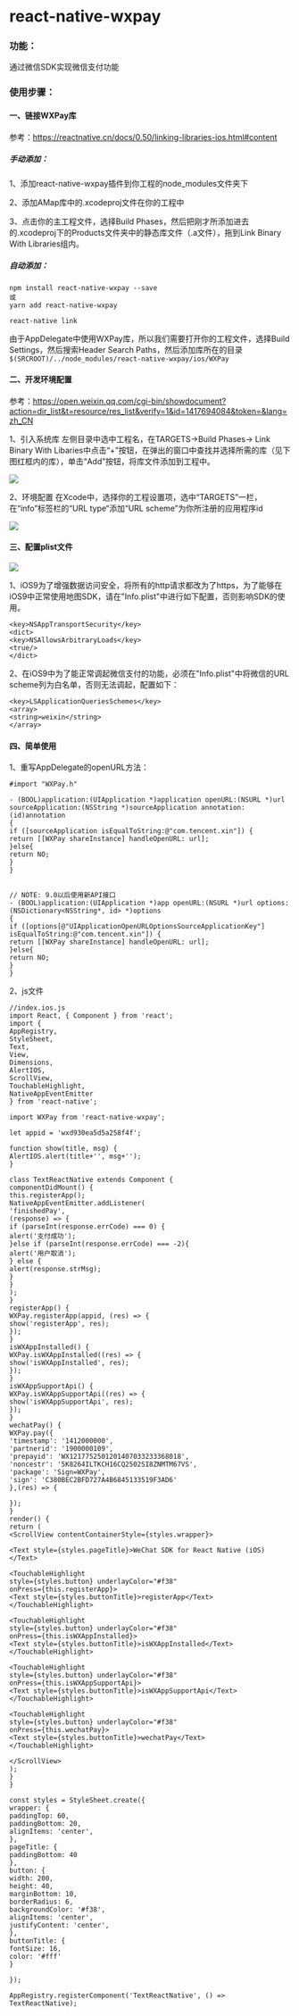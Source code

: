 # react-native-wxpay

### 功能：
通过微信SDK实现微信支付功能

### 使用步骤：

#### 一、链接WXPay库

参考：https://reactnative.cn/docs/0.50/linking-libraries-ios.html#content

##### 手动添加：
1、添加react-native-wxpay插件到你工程的node_modules文件夹下

2、添加AMap库中的.xcodeproj文件在你的工程中

3、点击你的主工程文件，选择Build Phases，然后把刚才所添加进去的.xcodeproj下的Products文件夹中的静态库文件（.a文件），拖到Link Binary With Libraries组内。

##### 自动添加：
```
npm install react-native-wxpay --save
或
yarn add react-native-wxpay

react-native link
```

由于AppDelegate中使用WXPay库，所以我们需要打开你的工程文件，选择Build Settings，然后搜索Header Search Paths，然后添加库所在的目录 `$(SRCROOT)/../node_modules/react-native-wxpay/ios/WXPay`


#### 二、开发环境配置

参考：https://open.weixin.qq.com/cgi-bin/showdocument?action=dir_list&t=resource/res_list&verify=1&id=1417694084&token=&lang=zh_CN

1、引入系统库
左侧目录中选中工程名，在TARGETS->Build Phases-> Link Binary With Libaries中点击“+”按钮，在弹出的窗口中查找并选择所需的库（见下图红框内的库），单击“Add”按钮，将库文件添加到工程中。

![](http://upload-images.jianshu.io/upload_images/2093433-19d43eb8324a359b.png?imageMogr2/auto-orient/strip%7CimageView2/2/w/1240)

2、环境配置
在Xcode中，选择你的工程设置项，选中“TARGETS”一栏，在“info”标签栏的“URL type“添加“URL scheme”为你所注册的应用程序id

![](http://upload-images.jianshu.io/upload_images/2093433-3693b1bff95bf928.png?imageMogr2/auto-orient/strip%7CimageView2/2/w/1240)

#### 三、配置plist文件

![](http://upload-images.jianshu.io/upload_images/2093433-68018905c5bf8acf.png?imageMogr2/auto-orient/strip%7CimageView2/2/w/1240)

1、iOS9为了增强数据访问安全，将所有的http请求都改为了https，为了能够在iOS9中正常使用地图SDK，请在"Info.plist"中进行如下配置，否则影响SDK的使用。
```
<key>NSAppTransportSecurity</key>
<dict>
<key>NSAllowsArbitraryLoads</key>
<true/>
</dict>

```
2、在iOS9中为了能正常调起微信支付的功能，必须在"Info.plist"中将微信的URL scheme列为白名单，否则无法调起，配置如下：
```
<key>LSApplicationQueriesSchemes</key>
<array>
<string>weixin</string>
</array>
```

#### 四、简单使用

1、重写AppDelegate的openURL方法：
```
#import "WXPay.h"

- (BOOL)application:(UIApplication *)application openURL:(NSURL *)url sourceApplication:(NSString *)sourceApplication annotation:(id)annotation
{
if ([sourceApplication isEqualToString:@"com.tencent.xin"]) {
return [[WXPay shareInstance] handleOpenURL: url];
}else{
return NO;
}
}


// NOTE: 9.0以后使用新API接口
- (BOOL)application:(UIApplication *)app openURL:(NSURL *)url options:(NSDictionary<NSString*, id> *)options
{
if ([options[@"UIApplicationOpenURLOptionsSourceApplicationKey"]  isEqualToString:@"com.tencent.xin"]) {
return [[WXPay shareInstance] handleOpenURL: url];
}else{
return NO;
}
}
```
2、js文件
```
//index.ios.js
import React, { Component } from 'react';
import {
AppRegistry,
StyleSheet,
Text,
View,
Dimensions,
AlertIOS,
ScrollView,
TouchableHighlight,
NativeAppEventEmitter
} from 'react-native';

import WXPay from 'react-native-wxpay';

let appid = 'wxd930ea5d5a258f4f';

function show(title, msg) {
AlertIOS.alert(title+'', msg+'');
}

class TextReactNative extends Component {
componentDidMount() {
this.registerApp();
NativeAppEventEmitter.addListener(
'finishedPay',
(response) => {
if (parseInt(response.errCode) === 0) {
alert('支付成功');
}else if (parseInt(response.errCode) === -2){
alert('用户取消');
} else {
alert(response.strMsg);
}
}
);
}
registerApp() {
WXPay.registerApp(appid, (res) => {
show('registerApp', res);
});
}
isWXAppInstalled() {
WXPay.isWXAppInstalled((res) => {
show('isWXAppInstalled', res);
});
}
isWXAppSupportApi() {
WXPay.isWXAppSupportApi((res) => {
show('isWXAppSupportApi', res);
});
}
wechatPay() {
WXPay.pay({
'timestamp': '1412000000',
'partnerid': '1900000109',
'prepayid': 'WX1217752501201407033233368018',
'noncestr': '5K8264ILTKCH16CQ2502SI8ZNMTM67VS',
'package': 'Sign=WXPay',
'sign': 'C380BEC2BFD727A4B6845133519F3AD6'
},(res) => {

});
}
render() {
return (
<ScrollView contentContainerStyle={styles.wrapper}>

<Text style={styles.pageTitle}>WeChat SDK for React Native (iOS)</Text>

<TouchableHighlight
style={styles.button} underlayColor="#f38"
onPress={this.registerApp}>
<Text style={styles.buttonTitle}>registerApp</Text>
</TouchableHighlight>

<TouchableHighlight
style={styles.button} underlayColor="#f38"
onPress={this.isWXAppInstalled}>
<Text style={styles.buttonTitle}>isWXAppInstalled</Text>
</TouchableHighlight>

<TouchableHighlight
style={styles.button} underlayColor="#f38"
onPress={this.isWXAppSupportApi}>
<Text style={styles.buttonTitle}>isWXAppSupportApi</Text>
</TouchableHighlight>

<TouchableHighlight
style={styles.button} underlayColor="#f38"
onPress={this.wechatPay}>
<Text style={styles.buttonTitle}>wechatPay</Text>
</TouchableHighlight>

</ScrollView>
);
}
}

const styles = StyleSheet.create({
wrapper: {
paddingTop: 60,
paddingBottom: 20,
alignItems: 'center',
},
pageTitle: {
paddingBottom: 40
},
button: {
width: 200,
height: 40,
marginBottom: 10,
borderRadius: 6,
backgroundColor: '#f38',
alignItems: 'center',
justifyContent: 'center',
},
buttonTitle: {
fontSize: 16,
color: '#fff'
}

});

AppRegistry.registerComponent('TextReactNative', () => TextReactNative);

```

